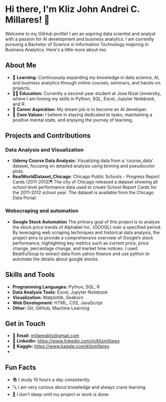 # Hi there, I'm Kliz John Andrei C. Millares! 👋

Welcome to my GitHub profile! I am an aspiring data scientist and analyst with a passion for AI development and business analytics. I am currently pursuing a Bachelor of Science in Information Technology majoring in Business Analytics. Here's a little more about me:

## About Me

- 🌱 **Learning:** Continuously expanding my knowledge in data science, AI, and business analytics through online courses, seminars, and hands-on projects.
- 👨‍🎓 **Education:** Currently a second-year student at Jose Rizal University, where I am honing my skills in Python, SQL, Excel, Jupyter Notebook, and R.
- 💼 **Career Aspiration:** My dream job is to become an AI developer.
- 🌟 **Core Values:** I believe in staying dedicated to tasks, maintaining a positive mental state, and enjoying the journey of learning.

## Projects and Contributions

### Data Analysis and Visualization
- **Udemy Course Data Analysis:** Visualizing data from a 'course_data' dataset, focusing on detailed analysis using binning and pseudocolor plots.
- **RealWorldDataset_Chicago**: Chicago Public Schools - Progress Report Cards (2011-2012)¶ The city of Chicago released a dataset showing all school level performance data used to create School Report Cards for the 2011-2012 school year. The dataset is available from the Chicago Data Portal:

### Webscraping and automation
- **Google Stock Automation** The primary goal of this project is to analyze the stock price trends of Alphabet Inc. (GOOGL) over a specified period. By leveraging web scraping techniques and historical data analysis, the project aims to provide a comprehensive overview of Google’s stock performance, highlighting key metrics such as current price, price change, percentage change, and market time notices. I used BeatifulSoup to extract data from yahoo finance and use python to automate the details about google stocks. 

## Skills and Tools
- **Programming Languages:** Python, SQL, R
- **Data Analysis Tools:** Excel, Jupyter Notebook
- **Visualization:** Matplotlib, Seaborn
- **Web Development:** HTML, CSS, JavaScript
- **Other:** Git, GitHub, Machine Learning

## Get in Touch
- 📧 **Email:** millareskliz@gmail.com
- 💼 **LinkedIn:** https://www.linkedin.com/in/klizmillares
- 🏅 **Kaggle:** https://www.kaggle.com/klizmillares
- 
## Fun Facts
- 📚 I study 10 hours a day consistently.
- 🔍 I am very curious about knowledge and always crave learning.
- 💪 I don't sleep until my project or work is done.

<!---
kliz-andrei/kliz-andrei is a ✨ special ✨ repository because its `README.md` (this file) appears on your GitHub profile.
You can click the Preview link to take a look at your changes.
--->
